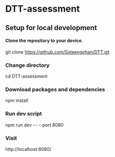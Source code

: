 # DTT-assessment

## Setup for local development

#### Clone the repository to your device.

git clone https://github.com/Ssteengohan/DTT.git

### Change directory
cd DTT-assessment

### Download packages and dependencies
npm install

### Run dev script
npm run dev -- --port 8080

### Visit
http://localhost:8080/